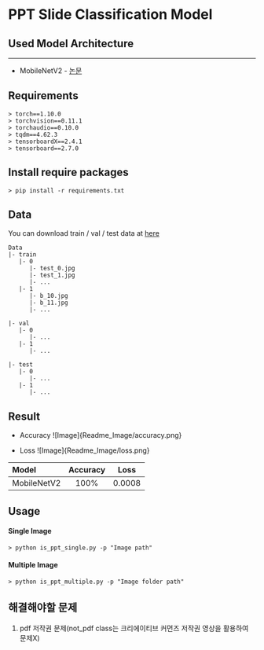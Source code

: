 # PPT Slide Classification Model

## Used Model Architecture
-----------------------------
- MobileNetV2 - [논문](https://arxiv.org/abs/1801.04381)

## Requirements
```
> torch==1.10.0
> torchvision==0.11.1
> torchaudio==0.10.0
> tqdm==4.62.3
> tensorboardX==2.4.1
> tensorboard==2.7.0
```

## Install require packages
```
> pip install -r requirements.txt
```

## Data
You can download train / val / test data at [here](https://drive.google.com/file/d/1hDhFfoObxBU9MFFKq9mOEqY8GkWCDUmz/view?usp=sharing)
```
Data
|- train
   |- 0
      |- test_0.jpg
      |- test_1.jpg
      |- ...
   |- 1
      |- b_10.jpg
      |- b_11.jpg
      |- ...

|- val
   |- 0
      |- ...
   |- 1
      |- ...

|- test
   |- 0
      |- ...
   |- 1
      |- ...
```

## Result
- Accuracy
![Image]{Readme_Image/accuracy.png}

- Loss
![Image]{Readme_Image/loss.png}

| Model | Accuracy | Loss |
| :----- | :--------: | :----: |
| MobileNetV2 | 100% | 0.0008 |

## Usage
#### Single Image 
```
> python is_ppt_single.py -p "Image path"
```

#### Multiple Image
```
> python is_ppt_multiple.py -p "Image folder path"
```

## 해결해야할 문제
1. pdf 저작권 문제(not_pdf class는 크리에이티브 커먼즈 저작권 영상을 활용하여 문제X)